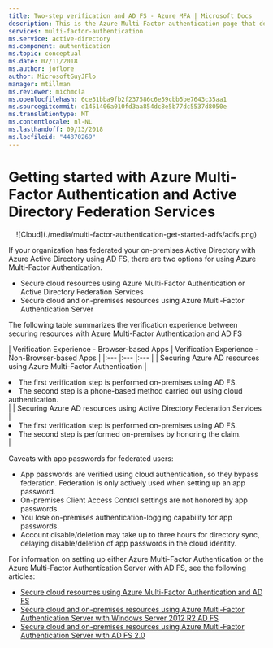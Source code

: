 ```yaml
---
title: Two-step verification and AD FS - Azure MFA | Microsoft Docs
description: This is the Azure Multi-Factor authentication page that describes how to get started with Azure MFA and AD FS.
services: multi-factor-authentication
ms.service: active-directory
ms.component: authentication
ms.topic: conceptual
ms.date: 07/11/2018
ms.author: joflore
author: MicrosoftGuyJFlo
manager: mtillman
ms.reviewer: michmcla
ms.openlocfilehash: 6ce31bba9fb2f237586c6e59cbb5be7643c35aa1
ms.sourcegitcommit: d1451406a010fd3aa854dc8e5b77dc5537d8050e
ms.translationtype: MT
ms.contentlocale: nl-NL
ms.lasthandoff: 09/13/2018
ms.locfileid: "44870269"
---
```

# <a name="getting-started-with-azure-multi-factor-authentication-and-active-directory-federation-services"></a>Getting started with Azure Multi-Factor Authentication and Active Directory Federation Services

<center>![Cloud](./media/multi-factor-authentication-get-started-adfs/adfs.png)</center>

If your organization has federated your on-premises Active Directory with Azure Active Directory using AD FS, there are two options for using Azure Multi-Factor Authentication.

* Secure cloud resources using Azure Multi-Factor Authentication or Active Directory Federation Services
* Secure cloud and on-premises resources using Azure Multi-Factor Authentication Server

The following table summarizes the verification experience between securing resources with Azure Multi-Factor Authentication and AD FS

| Verification Experience - Browser-based Apps | Verification Experience - Non-Browser-based Apps |
|:--- |:--- |:--- |
| Securing Azure AD resources using Azure Multi-Factor Authentication |<li>The first verification step is performed on-premises using AD FS.</li> <li>The second step is a phone-based method carried out using cloud authentication.</li> |
| Securing Azure AD resources using Active Directory Federation Services |<li>The first verification step is performed on-premises using AD FS.</li><li>The second step is performed on-premises by honoring the claim.</li> |

Caveats with app passwords for federated users:

* App passwords are verified using cloud authentication, so they bypass federation. Federation is only actively used when setting up an app password.
* On-premises Client Access Control settings are not honored by app passwords.
* You lose on-premises authentication-logging capability for app passwords.
* Account disable/deletion may take up to three hours for directory sync, delaying disable/deletion of app passwords in the cloud identity.

For information on setting up either Azure Multi-Factor Authentication or the Azure Multi-Factor Authentication Server with AD FS, see the following articles:

* [Secure cloud resources using Azure Multi-Factor Authentication and AD FS](howto-mfa-adfs.md)
* [Secure cloud and on-premises resources using Azure Multi-Factor Authentication Server with Windows Server 2012 R2 AD FS](howto-mfaserver-adfs-2012.md)
* [Secure cloud and on-premises resources using Azure Multi-Factor Authentication Server with AD FS 2.0](howto-mfaserver-adfs-2.md)
